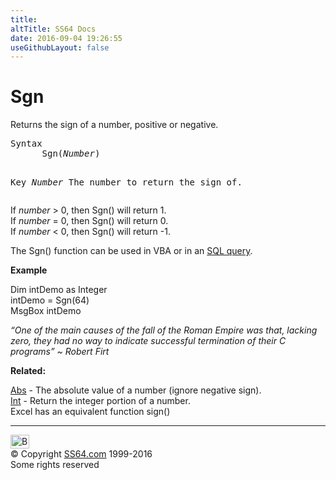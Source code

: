 ```yaml
---
title:
altTitle: SS64 Docs
date: 2016-09-04 19:26:55
useGithubLayout: false
---
```

<!-- #BeginLibraryItem "/Library/head_access.lbi" --><!-- #EndLibraryItem --><h1>Sgn</h1>
<p>Returns the sign of a number, positive or negative.</p>
<pre>Syntax
      Sgn(<i>Number</i>)

Key
   <i>Number</i>  The number to return the sign of.</pre>
<p>If <i>number</i> &gt; 0, then Sgn() will return 1.<br>
If <i>number</i> = 0, then Sgn() will return 0.<br>
If <i>number</i> &lt; 0, then Sgn() will return -1.</p>
<p>The Sgn() function can be used in VBA or in an <a href="syntax-functions.html">SQL query</a>.</p>
<p><b>Example</b></p>
<p class="code">Dim intDemo as Integer <br>
intDemo = Sgn(64)<br>
MsgBox intDemo</p>
<p class="quote"><i>“One of the main causes of the fall of the Roman Empire was that, lacking zero, they had no way to indicate successful termination of their C programs” ~ Robert Firt</i></p>
<p><b>Related:</b></p>
<p><a href="abs.html">Abs</a> - The absolute value of a number (ignore negative sign).<br>
<a href="int.html">Int</a> - Return the integer portion of a number.<br>
Excel has an equivalent function <span class="code">sign()</span></p><!-- #BeginLibraryItem "/Library/foot_access.lbi" --><p>
<!-- access -->

<hr>
<div id="bl" class="footer"><a href="sgn.html#"><img src="../images/top.png" width="30" height="22" alt="Back to the Top"></a></div>
<div id="br" class="footer, tagline">© Copyright <a href="../index.html">SS64.com</a> 1999-2016<br>
Some rights reserved</div><!-- #EndLibraryItem -->


